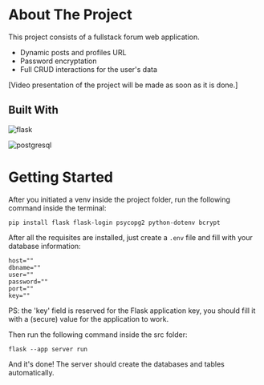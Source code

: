 # About The Project

This project consists of a fullstack forum web application. 

- Dynamic posts and profiles URL
- Password encryptation
- Full CRUD interactions for the user's data

[Video presentation of the project will be made as soon as it is done.]

## Built With

![flask](https://img.shields.io/badge/Flask-563D7C?style=for-the-badge&logo=flask&logoColor=white)

![postgresql](https://img.shields.io/badge/Postgresql-4ca63a?style=for-the-badge&logo=postgresql&logoColor=white)

# Getting Started

After you initiated a venv inside the project folder, run the following command inside the terminal:

```
pip install flask flask-login psycopg2 python-dotenv bcrypt
```

After all the requisites are installed, just create a ```.env``` file and fill with your database information:

```
host=""
dbname=""
user=""
password=""
port=""
key=""
```

PS: the 'key' field is reserved for the Flask application key, you should fill it with a (secure) value for the application to work.

Then run the following command inside the src folder:

```
flask --app server run
```


And it's done! The server should create the databases and tables automatically.